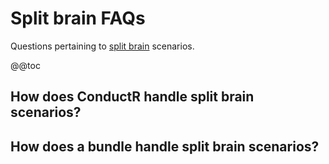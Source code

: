 # Split brain FAQs

Questions pertaining to [split brain](https://en.wikipedia.org/wiki/Split-brain) scenarios.

@@toc

## How does ConductR handle split brain scenarios?

## How does a bundle handle split brain scenarios?